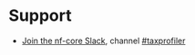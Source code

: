 # Support

* [Join the nf-core Slack](https://nfcore.slack.com/), channel [#taxprofiler](https://nfcore.slack.com/archives/C031QH57DSS)
